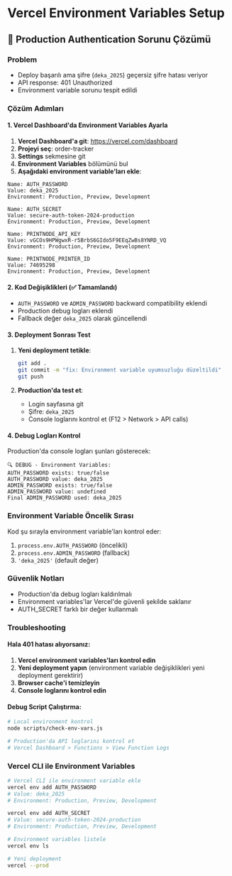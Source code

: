 # Vercel Environment Variables Setup

## 🚨 Production Authentication Sorunu Çözümü

### Problem
- Deploy başarılı ama şifre (`deka_2025`) geçersiz şifre hatası veriyor
- API response: 401 Unauthorized
- Environment variable sorunu tespit edildi

### Çözüm Adımları

#### 1. Vercel Dashboard'da Environment Variables Ayarla

1. **Vercel Dashboard'a git**: https://vercel.com/dashboard
2. **Projeyi seç**: order-tracker
3. **Settings** sekmesine git
4. **Environment Variables** bölümünü bul
5. **Aşağıdaki environment variable'ları ekle**:

```
Name: AUTH_PASSWORD
Value: deka_2025
Environment: Production, Preview, Development
```

```
Name: AUTH_SECRET
Value: secure-auth-token-2024-production
Environment: Production, Preview, Development
```

```
Name: PRINTNODE_API_KEY
Value: vGCOs9HPWgwxR-r5BrbS6GIdo5F9EEqZwBs8YNRD_VQ
Environment: Production, Preview, Development
```

```
Name: PRINTNODE_PRINTER_ID
Value: 74695298
Environment: Production, Preview, Development
```

#### 2. Kod Değişiklikleri (✅ Tamamlandı)

- `AUTH_PASSWORD` ve `ADMIN_PASSWORD` backward compatibility eklendi
- Production debug logları eklendi
- Fallback değer `deka_2025` olarak güncellendi

#### 3. Deployment Sonrası Test

1. **Yeni deployment tetikle**:
   ```bash
   git add .
   git commit -m "fix: Environment variable uyumsuzluğu düzeltildi"
   git push
   ```

2. **Production'da test et**:
   - Login sayfasına git
   - Şifre: `deka_2025`
   - Console loglarını kontrol et (F12 > Network > API calls)

#### 4. Debug Logları Kontrol

Production'da console logları şunları gösterecek:
```
🔍 DEBUG - Environment Variables:
AUTH_PASSWORD exists: true/false
AUTH_PASSWORD value: deka_2025
ADMIN_PASSWORD exists: true/false
ADMIN_PASSWORD value: undefined
Final ADMIN_PASSWORD used: deka_2025
```

### Environment Variable Öncelik Sırası

Kod şu sırayla environment variable'ları kontrol eder:
1. `process.env.AUTH_PASSWORD` (öncelikli)
2. `process.env.ADMIN_PASSWORD` (fallback)
3. `'deka_2025'` (default değer)

### Güvenlik Notları

- Production'da debug logları kaldırılmalı
- Environment variables'lar Vercel'de güvenli şekilde saklanır
- AUTH_SECRET farklı bir değer kullanmalı

### Troubleshooting

#### Hala 401 hatası alıyorsanız:

1. **Vercel environment variables'ları kontrol edin**
2. **Yeni deployment yapın** (environment variable değişiklikleri yeni deployment gerektirir)
3. **Browser cache'i temizleyin**
4. **Console loglarını kontrol edin**

#### Debug Script Çalıştırma:

```bash
# Local environment kontrol
node scripts/check-env-vars.js

# Production'da API loglarını kontrol et
# Vercel Dashboard > Functions > View Function Logs
```

### Vercel CLI ile Environment Variables

```bash
# Vercel CLI ile environment variable ekle
vercel env add AUTH_PASSWORD
# Value: deka_2025
# Environment: Production, Preview, Development

vercel env add AUTH_SECRET  
# Value: secure-auth-token-2024-production
# Environment: Production, Preview, Development

# Environment variables listele
vercel env ls

# Yeni deployment
vercel --prod
